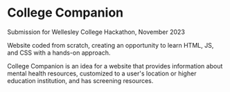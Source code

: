# College Companion
Submission for Wellesley College Hackathon, November 2023

Website coded from scratch, creating an opportunity to learn HTML, JS, and CSS with a hands-on approach.

College Companion is an idea for a website that provides information about mental health resources, customized to a user's location or higher education institution, and has screening resources.
